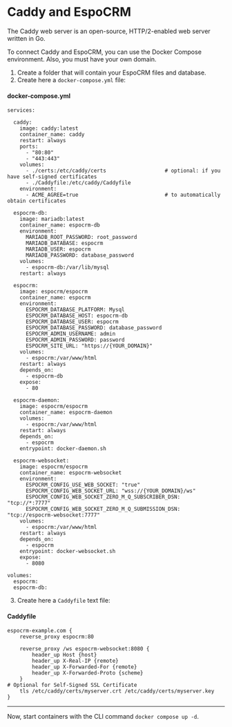 # Caddy and EspoCRM

The Caddy web server is an open-source, HTTP/2-enabled web server written in Go.

To connect Caddy and EspoCRM, you can use the Docker Compose environment. Also, you must have your own domain.

1. Create a folder that will contain your EspoCRM files and database.
2. Create here a `docker-compose.yml` file:

#### docker-compose.yml

```
services:

  caddy:
    image: caddy:latest
    container_name: caddy
    restart: always
    ports:
      - "80:80"
      - "443:443"
    volumes:
      - ./certs:/etc/caddy/certs                   # optional: if you have self-signed certificates
      - ./Caddyfile:/etc/caddy/Caddyfile 
    environment:
      - ACME_AGREE=true                            # to automatically obtain certificates

  espocrm-db:
    image: mariadb:latest
    container_name: espocrm-db
    environment:
      MARIADB_ROOT_PASSWORD: root_password
      MARIADB_DATABASE: espocrm
      MARIADB_USER: espocrm
      MARIADB_PASSWORD: database_password
    volumes:
      - espocrm-db:/var/lib/mysql
    restart: always

  espocrm:
    image: espocrm/espocrm
    container_name: espocrm
    environment:
      ESPOCRM_DATABASE_PLATFORM: Mysql
      ESPOCRM_DATABASE_HOST: espocrm-db
      ESPOCRM_DATABASE_USER: espocrm
      ESPOCRM_DATABASE_PASSWORD: database_password
      ESPOCRM_ADMIN_USERNAME: admin
      ESPOCRM_ADMIN_PASSWORD: password
      ESPOCRM_SITE_URL: "https://{YOUR_DOMAIN}"
    volumes:
      - espocrm:/var/www/html
    restart: always
    depends_on:
      - espocrm-db
    expose:
      - 80 

  espocrm-daemon:
    image: espocrm/espocrm
    container_name: espocrm-daemon
    volumes:
      - espocrm:/var/www/html
    restart: always
    depends_on:
      - espocrm
    entrypoint: docker-daemon.sh

  espocrm-websocket:
    image: espocrm/espocrm
    container_name: espocrm-websocket
    environment:
      ESPOCRM_CONFIG_USE_WEB_SOCKET: "true"
      ESPOCRM_CONFIG_WEB_SOCKET_URL: "wss://{YOUR_DOMAIN}/ws"
      ESPOCRM_CONFIG_WEB_SOCKET_ZERO_M_Q_SUBSCRIBER_DSN: "tcp://*:7777"
      ESPOCRM_CONFIG_WEB_SOCKET_ZERO_M_Q_SUBMISSION_DSN: "tcp://espocrm-websocket:7777"
    volumes:
      - espocrm:/var/www/html
    restart: always
    depends_on:
      - espocrm
    entrypoint: docker-websocket.sh
    expose:
      - 8080

volumes:
  espocrm:
  espocrm-db:
```

3. Create here a `Caddyfile` text file:

#### Caddyfile

```
espocrm-example.com {
    reverse_proxy espocrm:80

    reverse_proxy /ws espocrm-websocket:8080 {
        header_up Host {host}
        header_up X-Real-IP {remote}
        header_up X-Forwarded-For {remote}
        header_up X-Forwarded-Proto {scheme}
    }
# Optional for Self-Signed SSL Certificate
    tls /etc/caddy/certs/myserver.crt /etc/caddy/certs/myserver.key
}
```

----

Now, start containers with the CLI command `docker compose up -d`.
